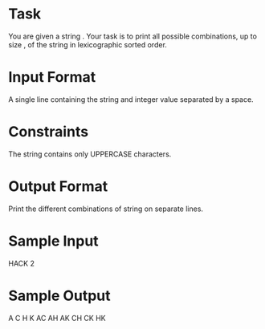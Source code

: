 # Task

You are given a string .
Your task is to print all possible combinations, up to size , of the string in lexicographic sorted order.

# Input Format

A single line containing the string  and integer value  separated by a space.

# Constraints
The string contains only UPPERCASE characters.

# Output Format

Print the different combinations of string  on separate lines.

# Sample Input

HACK 2

# Sample Output

A
C
H
K
AC
AH
AK
CH
CK
HK
